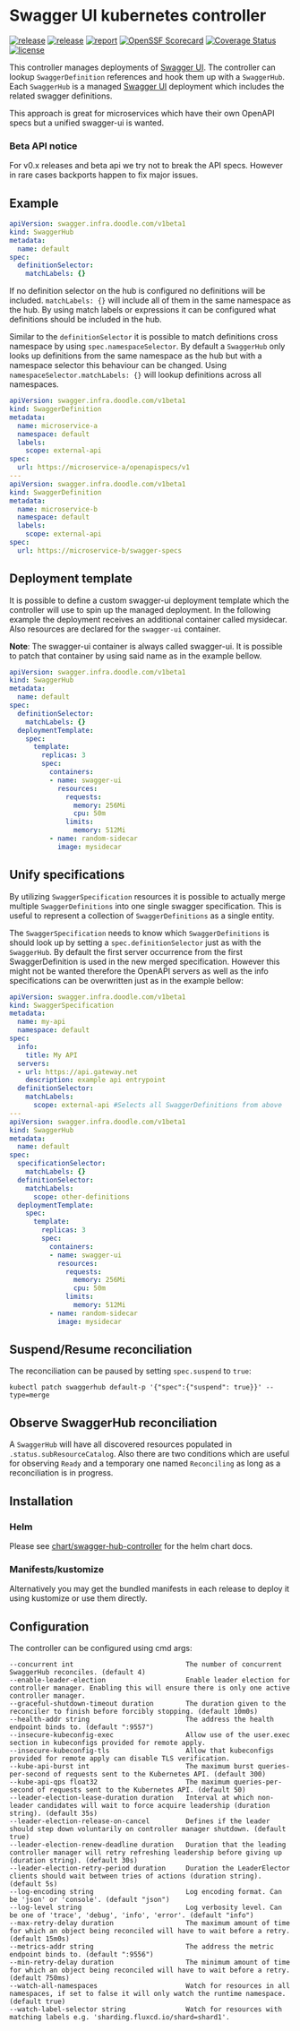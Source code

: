 # Swagger UI kubernetes controller

[![release](https://img.shields.io/github/release/DoodleScheduling/swagger-hub-controller/all.svg)](https://github.com/DoodleScheduling/swagger-hub-controller/releases)
[![release](https://github.com/doodlescheduling/swagger-hub-controller/actions/workflows/release.yaml/badge.svg)](https://github.com/doodlescheduling/swagger-hub-controller/actions/workflows/release.yaml)
[![report](https://goreportcard.com/badge/github.com/DoodleScheduling/swagger-hub-controller)](https://goreportcard.com/report/github.com/DoodleScheduling/swagger-hub-controller)
[![OpenSSF Scorecard](https://api.securityscorecards.dev/projects/github.com/DoodleScheduling/swagger-hub-controller/badge)](https://api.securityscorecards.dev/projects/github.com/DoodleScheduling/swagger-hub-controller)
[![Coverage Status](https://coveralls.io/repos/github/DoodleScheduling/swagger-hub-controller/badge.svg?branch=master)](https://coveralls.io/github/DoodleScheduling/swagger-hub-controller?branch=master)
[![license](https://img.shields.io/github/license/DoodleScheduling/swagger-hub-controller.svg)](https://github.com/DoodleScheduling/swagger-hub-controller/blob/master/LICENSE)

This controller manages deployments of [Swagger UI](https://swagger.io/tools/swagger-ui/).
The controller can lookup `SwaggerDefinition` references and hook them up with a `SwaggerHub`.
Each `SwaggerHub` is a managed [Swagger UI](https://swagger.io/tools/swagger-ui/) deployment which includes the related swagger definitions.

This approach is great for microservices which have their own OpenAPI specs but a unified swagger-ui is wanted.

### Beta API notice
For v0.x releases and beta api we try not to break the API specs. However
in rare cases backports happen to fix major issues.

## Example

```yaml
apiVersion: swagger.infra.doodle.com/v1beta1
kind: SwaggerHub
metadata:
  name: default
spec:
  definitionSelector:
    matchLabels: {}
```

If no definition selector on the hub is configured no definitions will be included.
`matchLabels: {}` will include all of them in the same namespace as the hub.
By using match labels or expressions it can be configured what definitions should be included in the hub.

Similar to the `definitionSelector` it is possible to match definitions cross namespace by using `spec.namespaceSelector`. 
By default a `SwaggerHub` only looks up definitions from the same namespace as the hub but with a namespace selector this behaviour can be changed.
Using `namespaceSelector.matchLabels: {}` will lookup definitions across all namespaces.

```yaml
apiVersion: swagger.infra.doodle.com/v1beta1
kind: SwaggerDefinition
metadata:
  name: microservice-a
  namespace: default
  labels:
    scope: external-api
spec:
  url: https://microservice-a/openapispecs/v1
---
apiVersion: swagger.infra.doodle.com/v1beta1
kind: SwaggerDefinition
metadata:
  name: microservice-b
  namespace: default
  labels:
    scope: external-api
spec:
  url: https://microservice-b/swagger-specs
```

## Deployment template
It is possible to define a custom swagger-ui deployment template which the controller will use to spin up the managed deployment.
In the following example the deployment receives an additional container called mysidecar. Also resources
are declared for the `swagger-ui` container.

**Note**: The swagger-ui container is always called swagger-ui. It is possible to patch that container by using said name as in the example bellow.

```yaml
apiVersion: swagger.infra.doodle.com/v1beta1
kind: SwaggerHub
metadata:
  name: default
spec:
  definitionSelector:
    matchLabels: {}
  deploymentTemplate:
    spec:
      template:
        replicas: 3
        spec:
          containers:
          - name: swagger-ui
            resources:
              requests:
                memory: 256Mi
                cpu: 50m
              limits:
                memory: 512Mi
          - name: random-sidecar
            image: mysidecar
```

## Unify specifications

By utilizing `SwaggerSpecification` resources it is possible to actually merge multiple `SwaggerDefinitions` into one single swagger specification.
This is useful to represent a collection of `SwaggerDefinitions` as a single entity.

The `SwaggerSpecification` needs to know which `SwaggerDefinitions` is should look up by setting a `spec.definitionSelector` just as with the `SwaggerHub`.
By default the first server occurrence from the first SwaggerDefinition is used in the new merged specification. However this might not be wanted therefore the OpenAPI servers
as well as the info specifications can be overwritten just as in the example bellow:

```yaml
apiVersion: swagger.infra.doodle.com/v1beta1
kind: SwaggerSpecification
metadata:
  name: my-api
  namespace: default
spec:
  info: 
    title: My API
  servers:
  - url: https://api.gateway.net
    description: example api entrypoint
  definitionSelector:
    matchLabels:
      scope: external-api #Selects all SwaggerDefinitions from above
---
apiVersion: swagger.infra.doodle.com/v1beta1
kind: SwaggerHub
metadata:
  name: default
spec:
  specificationSelector:
    matchLabels: {}
  definitionSelector:
    matchLabels:
      scope: other-definitions
  deploymentTemplate:
    spec:
      template:
        replicas: 3
        spec:
          containers:
          - name: swagger-ui
            resources:
              requests:
                memory: 256Mi
                cpu: 50m
              limits:
                memory: 512Mi
          - name: random-sidecar
            image: mysidecar
```


## Suspend/Resume reconciliation

The reconciliation can be paused by setting `spec.suspend` to `true`:
 
```
kubectl patch swaggerhub default-p '{"spec":{"suspend": true}}' --type=merge
```

## Observe SwaggerHub reconciliation

A `SwaggerHub` will have all discovered resources populated in `.status.subResourceCatalog`.
Also there are two conditions which are useful for observing `Ready` and a temporary one named `Reconciling`
as long as a reconciliation is in progress.

## Installation

### Helm

Please see [chart/swagger-hub-controller](https://github.com/DoodleScheduling/swagger-hub-controller/tree/master/chart/swagger-hub-controller) for the helm chart docs.

### Manifests/kustomize

Alternatively you may get the bundled manifests in each release to deploy it using kustomize or use them directly.

## Configuration
The controller can be configured using cmd args:
```
--concurrent int                            The number of concurrent SwaggerHub reconciles. (default 4)
--enable-leader-election                    Enable leader election for controller manager. Enabling this will ensure there is only one active controller manager.
--graceful-shutdown-timeout duration        The duration given to the reconciler to finish before forcibly stopping. (default 10m0s)
--health-addr string                        The address the health endpoint binds to. (default ":9557")
--insecure-kubeconfig-exec                  Allow use of the user.exec section in kubeconfigs provided for remote apply.
--insecure-kubeconfig-tls                   Allow that kubeconfigs provided for remote apply can disable TLS verification.
--kube-api-burst int                        The maximum burst queries-per-second of requests sent to the Kubernetes API. (default 300)
--kube-api-qps float32                      The maximum queries-per-second of requests sent to the Kubernetes API. (default 50)
--leader-election-lease-duration duration   Interval at which non-leader candidates will wait to force acquire leadership (duration string). (default 35s)
--leader-election-release-on-cancel         Defines if the leader should step down voluntarily on controller manager shutdown. (default true)
--leader-election-renew-deadline duration   Duration that the leading controller manager will retry refreshing leadership before giving up (duration string). (default 30s)
--leader-election-retry-period duration     Duration the LeaderElector clients should wait between tries of actions (duration string). (default 5s)
--log-encoding string                       Log encoding format. Can be 'json' or 'console'. (default "json")
--log-level string                          Log verbosity level. Can be one of 'trace', 'debug', 'info', 'error'. (default "info")
--max-retry-delay duration                  The maximum amount of time for which an object being reconciled will have to wait before a retry. (default 15m0s)
--metrics-addr string                       The address the metric endpoint binds to. (default ":9556")
--min-retry-delay duration                  The minimum amount of time for which an object being reconciled will have to wait before a retry. (default 750ms)
--watch-all-namespaces                      Watch for resources in all namespaces, if set to false it will only watch the runtime namespace. (default true)
--watch-label-selector string               Watch for resources with matching labels e.g. 'sharding.fluxcd.io/shard=shard1'.
```
